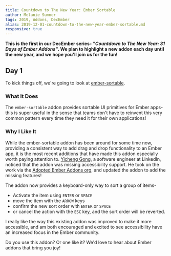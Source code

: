 ```yaml
---
title: Countdown to The New Year: Ember Sortable
author: Melanie Sumner
tags: 2019, Addons, DecEmber
alias: 2019-12-01-countdown-to-the-new-year-ember-sortable.md
responsive: true
---
```


<b>This is the first in our DecEmber series- <i>"Countdown to The New Year: 31 Days of Ember Addons"</i>.  We plan to highlight a new addon each day until the new year, and we hope you'll join us for the fun!</b>

## Day 1

To kick things off, we're going to look at [ember-sortable](https://emberobserver.com/addons/ember-sortable). 

### What It Does

The `ember-sortable` addon provides sortable UI primitives for Ember apps- this is super useful in the sense that teams don't have to reinvent this very common pattern every time they need it for their own applications! 

### Why I Like It

While the ember-sortable addon has been around for some time now, providing a consistent way to add drag and drop functionality to an Ember app, it is the most recent additions that have made this addon especially worth paying attention to. [Yicheng Gong](https://github.com/ygongdev), a software engineer at LinkedIn, noticed that the addon was missing accessibility support. He took on the work via the [Adopted Ember Addons org](https://github.com/adopted-ember-addons/), and updated the addon to add the missing features! 

The addon now provides a keyboard-only way to sort a group of items- 

- Activate the item using `ENTER` or `SPACE`
- move the item with the `ARROW` keys
- confirm the new sort order with `ENTER` or `SPACE`
- or cancel the action with the `ESC` key, and the sort order will be reverted.

I really like the way this existing addon was improved to make it more accessible, and am both encouraged and excited to see accessibility have an increased focus in the Ember community.

Do you use this addon? Or one like it? We'd love to hear about Ember addons that bring you joy! 
